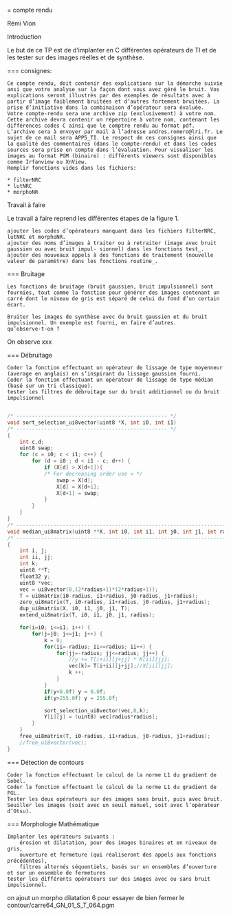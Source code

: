 = compte rendu

Rémi Vion

Introduction

Le but de ce TP est de d’implanter en C différentes opérateurs de TI et de les tester sur des images réelles et de synthèse.

=== consignes:

    Ce compte rendu, doit contenir des explications sur la démarche suivie ansi que votre analyse sur la façon dont vous avez géré le bruit. Vos explications seront illustrés par des exemples de résultats avec à partir d’image faiblement bruitées et d’autres fortement bruitées. La prise d’initiative dans la combinaison d’opérateur sera évaluée.
    Votre compte-rendu sera une archive zip (exclusivement) à votre nom. Cette archive devra contenir un répertoire à votre nom, contenant les différences codes C ainsi que le comptre rendu au format pdf. L’archive sera à envoyer par mail à l’adresse andres.romero@lri.fr. Le sujet de ce mail sera APP5_TI. Le respect de ces consignes ainsi que la qualité des commentaires (dans le compte-rendu) et dans les codes sources sera prise en compte dans l’évaluation. Pour visualiser les images au format PGM (binaire) : différents viewers sont disponibles comme Irfanview ou XnView.
    Remplir fonctions vides dans les fichiers:
    
    * filterNRC
    * lutNRC
    * morphoNR

Travail à faire

Le travail à faire reprend les différentes étapes de la figure 1.

    ajouter les codes d’opérateurs manquant dans les fichiers filterNRC, lutNRC et morphoNR.
    ajouter des noms d’images à traiter ou à retraiter (image avec bruit gaussien ou avec bruit impul- sionnel) dans les fonctions test_.
    ajouter des nouveaux appels à des fonctions de traitement (nouvelle valeur de paramètre) dans les fonctions routine_.

=== Bruitage

    Les fonctions de bruitage (bruit gaussien, bruit impulsionnel) sont fournies, tout comme la fonction pour générer des images contenant un carré dont le niveau de gris est séparé de celui du fond d’un certain écart.

    Bruiter les images de synthèse avec du bruit gaussien et du bruit impulsionnel. Un exemple est fourni, en faire d’autres.
    qu’observe-t-on ?

On observe xxx

=== Débruitage

    Coder la fonction effectuant un opérateur de lissage de type moyenneur (average en anglais) en s’inspirant du lissage gaussien fourni.
    Coder la fonction effectuant un opérateur de lissage de type médian (basé sur un tri classique).
    tester les filtres de débruitage sur du bruit additionnel ou du bruit impulsionnel

```cpp

/* ------------------------------------------------- */
void sort_selection_ui8vector(uint8 *X, int i0, int i1)
/* ------------------------------------------------- */
{
    int c,d;
    uint8 swap;
    for (c = i0; c < i1; c++) {
        for (d = i0 ; d < i1 - c; d++) {
            if (X[d] > X[d+1]){
            /* For decreasing order use < */
                swap = X[d];
                X[d] = X[d+1];
                X[d+1] = swap;
            }
        }
    }
}
/* --------------------------------------------------------------------------------- */
void median_ui8matrix(uint8 **X, int i0, int i1, int j0, int j1, int radius, uint8 **Y)
/* --------------------------------------------------------------------------------- */
{
    int i, j;
    int ii, jj;
    int k;
    uint8 **T;
    float32 y;
    uint8 *vec;
    vec = ui8vector(0,(2*radius+1)*(2*radius+1));
    T = ui8matrix(i0-radius, i1+radius, j0-radius, j1+radius);
    zero_ui8matrix(T, i0-radius, i1+radius, j0-radius, j1+radius);
    dup_ui8matrix(X, i0, i1, j0, j1, T);
    extend_ui8matrix(T, i0, i1, j0, j1, radius);

    for(i=i0; i<=i1; i++) {
        for(j=j0; j<=j1; j++) {
            k = 0;
            for(ii=-radius; ii<=radius; ii++) {
                for(jj=-radius; jj<=radius; jj++) {
                    //y += T[i+ii][j+jj] * K[ii][jj];
                    vec[k]= T[i+ii][j+jj];//X[ii][jj];
                    k ++;
                }
            }
            if(y<0.0f) y = 0.0f;
            if(y>255.0f) y = 255.0f;

            sort_selection_ui8vector(vec,0,k);
            Y[i][j] = (uint8) vec[radius*radius];
        }
    }
    free_ui8matrix(T, i0-radius, i1+radius, j0-radius, j1+radius);
    //free_ui8vector(vec);
}
```

=== Détection de contours

    Coder la fonction effectuant le calcul de la norme L1 du gradient de Sobel.
    Coder la fonction effectuant le calcul de la norme L1 du gradient de FGL.
    Tester les deux opérateurs sur des images sans bruit, puis avec bruit.
    Seuiller les images (soit avec un seuil manuel, soit avec l’opérateur d’Otsu).

=== Morphologie Mathématique

    Implanter les opérateurs suivants :
        érosion et dilatation, pour des images binaires et en niveaux de gris,
        ouverture et fermeture (qui réaliseront des appels aux fonctions précédentes),
        filtres alternés séquentiels, basés sur un ensembles d’ouverture et sur un ensemble de fermetures
    tester les différents opérateurs sur des images avec ou sans bruit impulsionnel.


on ajout un morpho dilatation 6 pour essayer de bien fermer le contour/carre64_GN_01_S_T_064.pgm